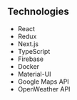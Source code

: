 ## Technologies
* React
* Redux
* Next.js
* TypeScript
* Firebase
* Docker
* Material-UI
* Google Maps API
* OpenWeather API
